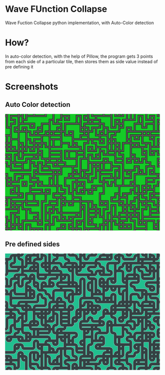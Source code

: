 # Wave FUnction Collapse
Wave Fuction Collapse python implementation, with Auto-Color detection

# How?
In auto-color detection, with the help of Pillow, the program gets 3 points from each side of a particular tile, then stores them as side value instead of pre defining it

# Screenshots

## Auto Color detection
![basic](images/basic.png)

## Pre defined sides
![basic](images/defined.png)